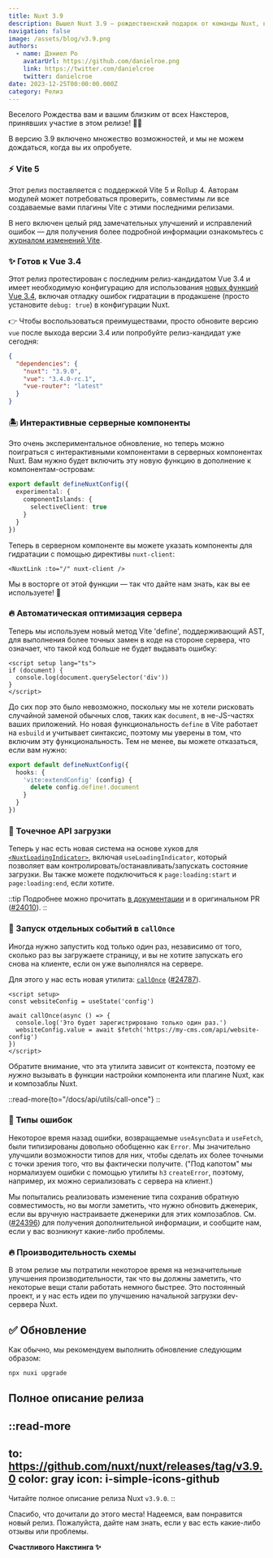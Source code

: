```yaml
---
title: Nuxt 3.9
description: Вышел Nuxt 3.9 — рождественский подарок от команды Nuxt, включающий Vite 5, интерактивные серверные компоненты, новые композаблы, новый API загрузки и многое другое.
navigation: false
image: /assets/blog/v3.9.png
authors:
  - name: Дэниел Ро
    avatarUrl: https://github.com/danielroe.png
    link: https://twitter.com/danielcroe
    twitter: danielcroe
date: 2023-12-25T00:00:00.000Z
category: Релиз
---
```


Веселого Рождества вам и вашим близким от всех Накстеров, принявших участие в этом релизе! 🎁🎄

В версию 3.9 включено множество возможностей, и мы не можем дождаться, когда вы их опробуете.

### ⚡️ Vite 5

Этот релиз поставляется с поддержкой Vite 5 и Rollup 4. Авторам модулей может потребоваться проверить, совместимы ли все создаваемые вами плагины Vite с этими последними релизами.

В него включен целый ряд замечательных улучшений и исправлений ошибок — для получения более подробной информации ознакомьтесь с [журналом изменений Vite](https://vitejs.dev/guide/migration.html#migration-from-v4).

### ✨ Готов к Vue 3.4

Этот релиз протестирован с последним релиз-кандидатом Vue 3.4 и имеет необходимую конфигурацию для использования [новых функций Vue 3.4](https://blog.vuejs.org/posts/vue-3-4), включая отладку ошибок гидратации в продакшене (просто установите `debug: true`) в конфигурации Nuxt.

👉 Чтобы воспользоваться преимуществами, просто обновите версию `vue` после выхода версии 3.4 или попробуйте релиз-кандидат уже сегодня:

```json [package.json]
{
  "dependencies": {
    "nuxt": "3.9.0",
    "vue": "3.4.0-rc.1",
    "vue-router": "latest"
  }
}
```

### 🏝️ Интерактивные серверные компоненты

Это очень экспериментальное обновление, но теперь можно поиграться с интерактивными компонентами в серверных компонентах Nuxt. Вам нужно будет включить эту новую функцию в дополнение к компонентам-островам:

```ts [nuxt.config.ts]
export default defineNuxtConfig({
  experimental: {
    componentIslands: {
      selectiveClient: true
    }
  }
})
```

Теперь в серверном компоненте вы можете указать компоненты для гидратации с помощью директивы `nuxt-client`:

```vue [components/SomeComponent.server.vue]
<NuxtLink :to="/" nuxt-client />
```

Мы в восторге от этой функции — так что дайте нам знать, как вы ее используете! 🙏

### 🔥 Автоматическая оптимизация сервера

Теперь мы используем новый метод Vite 'define', поддерживающий AST, для выполнения более точных замен в коде на стороне сервера, что означает, что такой код больше не будет выдавать ошибку:

```vue [app.vue]
<script setup lang="ts">
if (document) {
  console.log(document.querySelector('div'))
}
</script>
```

До сих пор это было невозможно, поскольку мы не хотели рисковать случайной заменой обычных слов, таких как `document`, в не-JS-частях ваших приложений. Но новая функциональность `define` в Vite работает на `esbuild` и учитывает синтаксис, поэтому мы уверены в том, что включим эту функциональность. Тем не менее, вы можете отказаться, если вам нужно:

```ts [nuxt.config.ts]
export default defineNuxtConfig({
  hooks: {
    'vite:extendConfig' (config) {
      delete config.define!.document
    }
  }
})
```

### 🚦 Точечное API загрузки

Теперь у нас есть новая система на основе хуков для [`<NuxtLoadingIndicator>`](/docs/api/components/nuxt-loading-indicator), включая `useLoadingIndicator`, который позволяет вам контролировать/останавливать/запускать состояние загрузки. Вы также можете подключиться к `page:loading:start` и `page:loading:end`, если хотите.

::tip
Подробнее можно прочитать [в документации](/docs/api/composables/use-loading-indicator) и в оригинальном PR ([#24010](https://github.com/nuxt/nuxt/pull/24010)).
::

### 🏁 Запуск отдельных событий в `callOnce`

Иногда нужно запустить код только один раз, независимо от того, сколько раз вы загружаете страницу, и вы не хотите запускать его снова на клиенте, если он уже выполнялся на сервере.

Для этого у нас есть новая утилита: [`callOnce`](/docs/api/utils/call-once) ([#24787](https://github.com/nuxt/nuxt/pull/24787)).

```vue [app.vue]
<script setup>
const websiteConfig = useState('config')

await callOnce(async () => {
  console.log('Это будет зарегистрировано только один раз.')
  websiteConfig.value = await $fetch('https://my-cms.com/api/website-config')
})
</script>
```

Обратите внимание, что эта утилита зависит от контекста, поэтому ее _нужно_ вызывать в функции настройки компонента или плагине Nuxt, как и композаблы Nuxt.

::read-more{to="/docs/api/utils/call-once"}
::

### 🚨 Типы ошибок

Некоторое время назад ошибки, возвращаемые `useAsyncData` и `useFetch`, были типизированы довольно обобщенно как `Error`. Мы значительно улучшили возможности типов для них, чтобы сделать их более точными с точки зрения того, что вы фактически получите. ("Под капотом" мы нормализуем ошибки с помощью утилиты `h3` `createError`, поэтому, например, их можно сериализовать с сервера на клиент.)

Мы попытались реализовать изменение типа сохранив обратную совместимость, но вы могли заметить, что нужно обновить дженерик, если вы вручную настраиваете дженерики для этих композаблов. См. ([#24396](https://github.com/nuxt/nuxt/pull/24396)) для получения дополнительной информации, и сообщите нам, если у вас возникнут какие-либо проблемы.

### 🔥 Производительность схемы

В этом релизе мы потратили некоторое время на незначительные улучшения производительности, так что вы должны заметить, что некоторые вещи стали работать немного быстрее. Это постоянный проект, и у нас есть идеи по улучшению начальной загрузки dev-сервера Nuxt.

## ✅ Обновление

Как обычно, мы рекомендуем выполнить обновление следующим образом:

```sh
npx nuxi upgrade
```

## Полное описание релиза

::read-more
---
to: https://github.com/nuxt/nuxt/releases/tag/v3.9.0
color: gray
icon: i-simple-icons-github
---
Читайте полное описание релиза Nuxt `v3.9.0`.
::

Спасибо, что дочитали до этого места! Надеемся, вам понравится новый релиз. Пожалуйста, дайте нам знать, если у вас есть какие-либо отзывы или проблемы.

**Счастливого Накстинга ✨**
